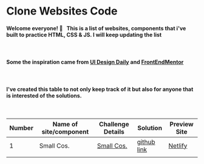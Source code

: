 # Clone Websites Code

#### Welcome everyone! 👋 &nbsp; This is a list of websites, components that i've built to practice HTML, CSS & JS. I will keep updating the list

&nbsp;

#### Some the inspiration came from [UI Design Daily](https://uidesigndaily.com/) and [FrontEndMentor](https://www.frontendmentor.io/)

&nbsp;

#### I've created this table to not only keep track of it but also for anyone that is interested of the solutions.

&nbsp;

| Number | Name of site/component | Challenge Details                   | Solution                                                          | Preview Site                             |
| ------ | ---------------------- | ----------------------------------- | ----------------------------------------------------------------- | ---------------------------------------- |
| 1      | Small Cos.             | [Small Cos.](https://smallcos.com/) | [github link](https://github.com/SamatarCodes/smallcos.com-clone) | [Netlify](https://smallcos.netlify.app/) |
|        |                        |

